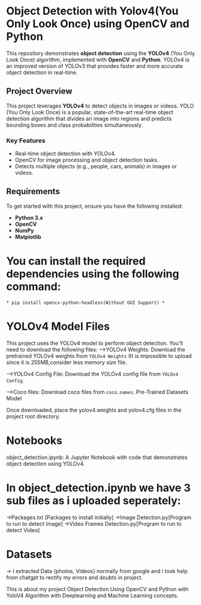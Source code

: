 # Object Detection with Yolov4(You Only Look Once) using OpenCV and Python
This repository demonstrates **object detection** using the **YOLOv4** (You Only Look Once) algorithm, implemented with **OpenCV** and **Python**. YOLOv4 is an improved version of YOLOv3 that provides faster and more accurate object detection in real-time.

## Project Overview
This project leverages **YOLOv4** to detect objects in images or videos. YOLO (You Only Look Once) is a popular, state-of-the-art real-time object detection algorithm that divides an image into regions and predicts bounding boxes and class probabilities simultaneously.

### **Key Features**
- Real-time object detection with YOLOv4.
- OpenCV for image processing and object detection tasks.
- Detects multiple objects (e.g., people, cars, animals) in images or videos.

## Requirements
To get started with this project, ensure you have the following installed:

- **Python 3.x**
- **OpenCV**
- **NumPy**
- **Matplotlib**
  
# You can install the required dependencies using the following command:
```* pip install opencv-python-headless(Without GUI Support) *```

# YOLOv4 Model Files
This project uses the YOLOv4 model to perform object detection. You'll need to download the following files:
-->YOLOv4 Weights:
Download the pretrained YOLOv4 weights from ```YOLOv4 Weights``` (It is impossible to upload since it is 255MB,consider less memory size file.

-->YOLOv4 Config File:
Download the YOLOv4 config file from ``` YOLOv4 Config ```.

-->Coco files:
Download coco files from ```coco.names```. Pre-Trained Datasets Model

Once downloaded, place the yolov4.weights and yolov4.cfg files in the project root directory.

# Notebooks
object_detection.ipynb: A Jupyter Notebook with code that demonstrates object detection using YOLOv4.

# In object_detection.ipynb we have 3 sub files as i uploaded seperately:
->Packages.txt [Packages to install initially]
->Image Detection.py[Program to run to detect Image] 
->Video Frames Detection.py[Program to run to detect Video]

# Datasets
-> I extracted Data {photos, Videos} normally from google and i took help from chatgpt to rectify my errors and doubts in project.

This is about my project Object Detection Using OpenCV and Python with YoloV4 Algorithm with Deeplearning and Machine Learning concepts.






